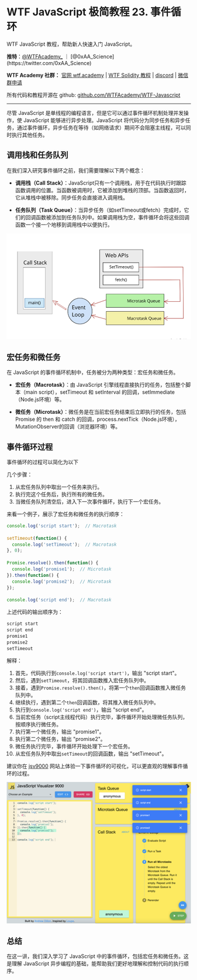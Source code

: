 # WTF JavaScript 极简教程 23. 事件循环

WTF JavaScript 教程，帮助新人快速入门 JavaScript。

**推特**：[@WTFAcademy_](https://twitter.com/WTFAcademy_) ｜ [@0xAA_Science](https://twitter.com/0xAA_Science)

**WTF Academy 社群：** [官网 wtf.academy](https://wtf.academy/) | [WTF Solidity 教程](https://github.com/AmazingAng/WTFSolidity) | [discord](https://discord.gg/5akcruXrsk/) | [微信群申请](https://docs.google.com/forms/d/e/1FAIpQLSe4KGT8Sh6sJ7hedQRuIYirOoZK_85miz3dw7vA1-YjodgJ-A/viewform?usp=sf_link)

所有代码和教程开源在 github: [github.com/WTFAcademy/WTF-Javascript](https://github.com/WTFAcademy/WTF-Javascript)

---

尽管 JavaScript 是单线程的编程语言，但是它可以通过事件循环机制处理并发操作，使 JavaScript 能够进行异步处理。JavaScript 将代码分为同步任务和异步任务，通过事件循环，异步任务在等待（如网络请求）期间不会阻塞主线程，可以同时执行其他任务。

## 调用栈和任务队列

在我们深入研究事件循环之前，我们需要理解以下两个概念：

- **调用栈（Call Stack）**：JavaScript只有一个调用栈，用于在代码执行时跟踪函数调用的位置。当函数被调用时，它被添加到堆栈的顶部。当函数返回时，它从堆栈中被移除。同步任务会直接进入调用栈。

- **任务队列（Task Queue）**：当异步任务（如setTimeout或fetch）完成时，它们的回调函数被添加到任务队列中。如果调用栈为空，事件循环会将这些回调函数一个接一个地移到调用栈中以便执行。

![](./img/23-1.png)


## 宏任务和微任务

在 JavaScript 的事件循环机制中，任务被分为两种类型：宏任务和微任务。

- **宏任务（Macrotask）**：由 JavaScript 引擎线程直接执行的任务，包括整个脚本（main script），setTimeout 和 setInterval 的回调，setImmediate（Node.js环境）等。

- **微任务（Microtask）**：微任务是在当前宏任务结束后立即执行的任务，包括 Promise 的 then 和 catch 的回调，process.nextTick（Node.js环境），MutationObserver的回调（浏览器环境）等。

## 事件循环过程

事件循环的过程可以简化为以下

几个步骤：

1. 从宏任务队列中取出一个任务来执行。
2. 执行完这个任务后，执行所有的微任务。
3. 当微任务队列清空后，进入下一次事件循环，执行下一个宏任务。

来看一个例子，展示了宏任务和微任务的执行顺序：

```javascript
console.log('script start');  // Macrotask

setTimeout(function() {
  console.log('setTimeout');  // Macrotask
}, 0);

Promise.resolve().then(function() {
  console.log('promise1');  // Microtask
}).then(function() {
  console.log('promise2');  // Microtask
});

console.log('script end');  // Macrotask
```

上述代码的输出顺序为：

```js
script start
script end
promise1
promise2
setTimeout
```

解释：
1. 首先，代码执行到`console.log('script start')`，输出 "script start"。
2. 然后，遇到`setTimeout`，将其回调函数推入宏任务队列中。
3. 接着，遇到`Promise.resolve().then()`，将第一个`then`回调函数推入微任务队列中。
4. 继续执行，遇到第二个`then`回调函数，将其推入微任务队列中。
5. 执行到`console.log('script end')`，输出 "script end"。
6. 当前宏任务（script主线程代码）执行完毕，事件循环开始处理微任务队列，按顺序执行微任务。
7. 执行第一个微任务，输出 "promise1"。
8. 执行第二个微任务，输出 "promise2"。
9. 微任务执行完毕，事件循环开始处理下一个宏任务。
10. 从宏任务队列中取出`setTimeout`的回调函数，输出 "setTimeout"。

建议你在 [jsv9000](https://www.jsv9000.app/) 网站上体验一下事件循环的可视化，可以更直观的理解事件循环的过程。

![](./img/23-2.png)

## 总结

在这一讲，我们深入学习了 JavaScript 中的事件循环，包括宏任务和微任务。这是理解 JavaScript 异步编程的基础，能帮助我们更好地理解和控制代码的执行顺序。
